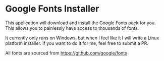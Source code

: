 # Google Fonts Installer

This application will download and install the Google Fonts pack for you. This allows you to painlessly have access to thousands of fonts.

It currently only runs on Windows, but when I feel like it I will write a Linux platform installer. If you want to do it for me, feel free to submit a PR. 

All fonts are sourced from <https://github.com/google/fonts>